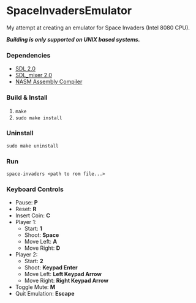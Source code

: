 # SpaceInvadersEmulator

My attempt at creating an emulator for Space Invaders (Intel 8080 CPU).

**_Building is only supported on UNIX based systems._**

### Dependencies

* [SDL 2.0](https://www.libsdl.org/index.php)
* [SDL_mixer 2.0](https://www.libsdl.org/projects/SDL_mixer/)
* [NASM Assembly Compiler](http://www.nasm.us/)

### Build & Install

1. `make`
2. `sudo make install`

### Uninstall

`sudo make uninstall`

### Run

`space-invaders <path to rom file...>`

### Keyboard Controls

* Pause: **P**
* Reset: **R**
* Insert Coin: **C**
* Player 1:
    * Start: **1**
    * Shoot: **Space**
    * Move Left: **A**
    * Move Right: **D**
* Player 2:
    * Start: **2**
    * Shoot: **Keypad Enter**
    * Move Left: **Left Keypad Arrow**
    * Move Right: **Right Keypad Arrow**
* Toggle Mute: **M**
* Quit Emulation: **Escape**
